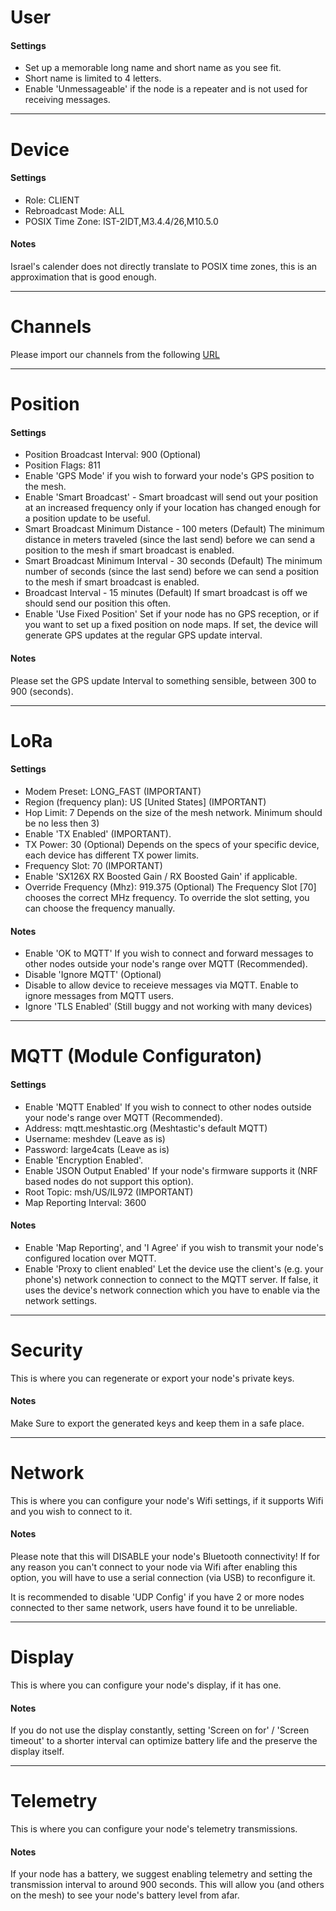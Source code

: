 # User

#### Settings

-   Set up a memorable long name and short name as you see fit.
-   Short name is limited to 4 letters.
-   Enable 'Unmessageable' if the node is a repeater and is not used for receiving messages.

---

# Device

#### Settings

-   Role: CLIENT
-   Rebroadcast Mode: ALL
-   POSIX Time Zone: IST-2IDT,M3.4.4/26,M10.5.0

#### Notes

Israel's calender does not directly translate to POSIX time zones, this is an approximation that is good enough.

---

# Channels

Please import our channels from the following [URL](https://meshtastic.org/e/#ChUSAQAaCE9wZW5Db21tKAEwAToCCA4KMxIgApNROuCF0HivXWIfr37NLQotpk5lR4IstaO7s8ZP0gEaC2dlc2hlbWthdmVkKAEwAQoyEiAtb9BaS0k_TtWDrBCmUs7oRUXTw5l63D_ErbA5egua2xoKTWVzaEFsdC1JTCgBMAEKMxIgkX6TnnQ3LSg2y2_GJcK3tmz4xn8-Yl2IBOD71NpVJIoaC0VtcmdDb21tLUlMKAEwARIRCAE4AUADSAFQDFgXaAHABgE)

---

# Position

#### Settings

-   Position Broadcast Interval: 900 (Optional)
-   Position Flags: 811
-   Enable 'GPS Mode' if you wish to forward your node's GPS position to the mesh.
-   Enable 'Smart Broadcast' - 
    Smart broadcast will send out your position at an increased frequency only if your location has changed enough for a position update to be useful.
-   Smart Broadcast Minimum Distance - 100 meters (Default)
    The minimum distance in meters traveled (since the last send) before we can send a position to the mesh if smart broadcast is enabled.
-   Smart Broadcast Minimum Interval - 30 seconds (Default)
    The minimum number of seconds (since the last send) before we can send a position to the mesh if smart broadcast is enabled.
-   Broadcast Interval - 15 minutes (Default)
    If smart broadcast is off we should send our position this often.    
-   Enable 'Use Fixed Position'
    Set if your node has no GPS reception, or if you want to set up a fixed position on node maps. 
    If set, the device will generate GPS updates at the regular GPS update interval.

#### Notes

Please set the GPS update Interval to something sensible, between 300 to 900 (seconds).

---

# LoRa

#### Settings

-   Modem Preset: LONG_FAST (IMPORTANT)
-   Region (frequency plan): US [United States] (IMPORTANT)
-   Hop Limit: 7
    Depends on the size of the mesh network. Minimum should be no less then 3)
-   Enable 'TX Enabled' (IMPORTANT).
-   TX Power: 30 (Optional)
    Depends on the specs of your specific device, each device has different TX power limits.
-   Frequency Slot: 70 (IMPORTANT)
-   Enable 'SX126X RX Boosted Gain / RX Boosted Gain' if applicable.
-   Override Frequency (Mhz): 919.375 (Optional)
    The Frequency Slot [70] chooses the correct MHz frequency.
    To override the slot setting, you can choose the frequency manually.

#### Notes

- Enable 'OK to MQTT' 
  If you wish to connect and forward messages to other nodes outside your node's range over MQTT (Recommended).
- Disable 'Ignore MQTT' (Optional) 
- Disable to allow device to receieve messages via MQTT. Enable to ignore messages from MQTT users.
- Ignore 'TLS Enabled' (Still buggy and not working with many devices)
---

# MQTT (Module Configuraton)

#### Settings

-   Enable 'MQTT Enabled' 
    If you wish to connect to other nodes outside your node's range over MQTT (Recommended).
-   Address: mqtt.meshtastic.org (Meshtastic's default MQTT)
-   Username: meshdev (Leave as is)
-   Password: large4cats (Leave as is)
-   Enable 'Encryption Enabled'.
-   Enable 'JSON Output Enabled' 
    If your node's firmware supports it (NRF based nodes do not support this option).
-   Root Topic: msh/US/IL972 (IMPORTANT)
-   Map Reporting Interval: 3600

#### Notes

- Enable 'Map Reporting', and 'I Agree' 
  if you wish to transmit your node's configured location over MQTT.
- Enable 'Proxy to client enabled' 
  Let the device use the client's (e.g. your phone's) network connection to connect to the MQTT server. If false, it uses the device's network connection which you have to enable via the network settings.

---

# Security

This is where you can regenerate or export your node's private keys.

#### Notes

Make Sure to export the generated keys and keep them in a safe place.

---

# Network

This is where you can configure your node's Wifi settings, if it supports Wifi and you wish to connect to it.

#### Notes

Please note that this will DISABLE your node's Bluetooth connectivity! If for any reason you can't connect to your node via Wifi after enabling this option, you will have to use a serial connection (via USB) to reconfigure it.

It is recommended to disable 'UDP Config' if you have 2 or more nodes connected to ther same network, users have found it to be unreliable.

---

# Display

This is where you can configure your node's display, if it has one.

#### Notes

If you do not use the display constantly, setting 'Screen on for' / 'Screen timeout' to a shorter interval can optimize battery life and the preserve the display itself.

---

# Telemetry

This is where you can configure your node's telemetry transmissions.

#### Notes

If your node has a battery, we suggest enabling telemetry and setting the transmission interval to around 900 seconds. This will allow you (and others on the mesh) to see your node's battery level from afar.
